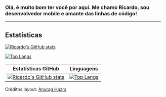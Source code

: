 ### Olá, é muito bom ter você por aqui. Me chamo Ricardo, sou desenvolvedor mobile e amante das linhas de código!

---

## Estatísticas

[![Ricardo's GitHub stats](https://github-readme-stats.vercel.app/api?username=rcdo-dev&hide=contribs,issues&count_private=true&show_icons=true&theme=graywhite)](https://github.com/anuraghazra/github-readme-stats)

[![Top Langs](https://github-readme-stats.vercel.app/api/top-langs/?username=rcdo-dev&layout=compact&theme=graywhite)](https://github.com/rcdo-dev/github-readme-stats)

Estatísticas GitHub | Linguagens
--------------------| ----------
[![Ricardo's GitHub stats](https://github-readme-stats.vercel.app/api?username=rcdo-dev&hide=contribs,issues&count_private=true&show_icons=true&theme=graywhite)](https://github.com/anuraghazra/github-readme-stats) | [![Top Langs](https://github-readme-stats.vercel.app/api/top-langs/?username=rcdo-dev&layout=compact&theme=graywhite)](https://github.com/rcdo-dev/github-readme-stats)

Créditos layout: [Anurag Hazra](https://github.com/anuraghazra/github-readme-stats)